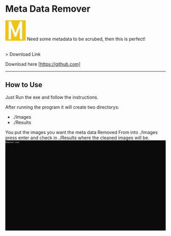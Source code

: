 # Meta Data Remover
![](https://github.com/Allstreamer/Image-Meta-Remover/raw/main/LogoIcon.jpg)
Need some metadata to be scrubed, then this is perfect!

<br>
> Download Link

Download here [https://github.com]
                
----
## How to Use

Just Run the exe and follow the instructions.

After running the program it will create two directorys:

- ./Images
- ./Results

You put the images you want the meta data Removed From into ./Images press enter and check in ./Results where the cleaned images will be.
![](https://github.com/Allstreamer/Image-Meta-Remover/raw/main/2021-04-30_20-08-01.gif)
